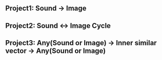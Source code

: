 ## Project1: Sound -> Image

## Project2: Sound <-> Image Cycle 

## Project3: Any(Sound or Image) -> Inner similar vector -> Any(Sound or Image)
